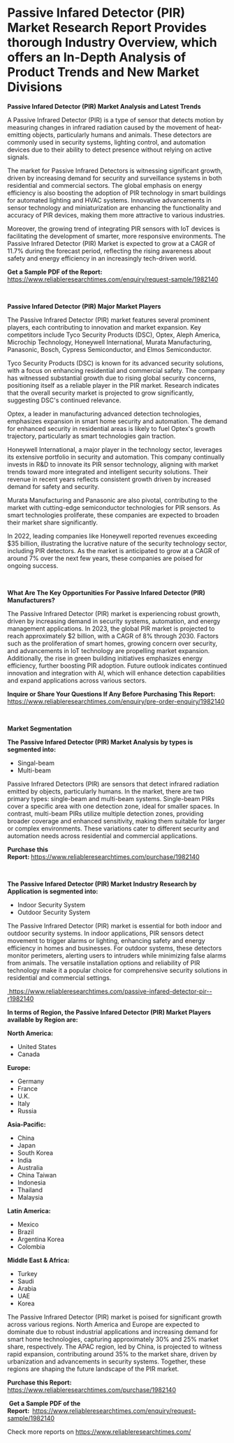 <p><h1>Passive Infared Detector (PIR) Market Research Report Provides thorough Industry Overview, which offers an In-Depth Analysis of Product Trends and New Market Divisions</h1></p><p><strong>Passive Infared Detector (PIR) Market Analysis and Latest Trends</strong></p>
<p><p>A Passive Infrared Detector (PIR) is a type of sensor that detects motion by measuring changes in infrared radiation caused by the movement of heat-emitting objects, particularly humans and animals. These detectors are commonly used in security systems, lighting control, and automation devices due to their ability to detect presence without relying on active signals. </p><p>The market for Passive Infrared Detectors is witnessing significant growth, driven by increasing demand for security and surveillance systems in both residential and commercial sectors. The global emphasis on energy efficiency is also boosting the adoption of PIR technology in smart buildings for automated lighting and HVAC systems. Innovative advancements in sensor technology and miniaturization are enhancing the functionality and accuracy of PIR devices, making them more attractive to various industries.</p><p>Moreover, the growing trend of integrating PIR sensors with IoT devices is facilitating the development of smarter, more responsive environments. The Passive Infrared Detector (PIR) Market is expected to grow at a CAGR of 11.7% during the forecast period, reflecting the rising awareness about safety and energy efficiency in an increasingly tech-driven world.</p></p>
<p><strong>Get a Sample PDF of the Report:&nbsp;</strong> <a href="https://www.reliableresearchtimes.com/enquiry/request-sample/1982140?utm_campaign=1940&utm_medium=2&utm_source=Github&utm_content=ia&utm_term=15012025&utm_id=passive-infared-detector-pir">https://www.reliableresearchtimes.com/enquiry/request-sample/1982140</a></p>
<p>&nbsp;</p>
<p><strong>Passive Infared Detector (PIR) Major Market Players</strong></p>
<p><p>The Passive Infrared Detector (PIR) market features several prominent players, each contributing to innovation and market expansion. Key competitors include Tyco Security Products (DSC), Optex, Aleph America, Microchip Technology, Honeywell International, Murata Manufacturing, Panasonic, Bosch, Cypress Semiconductor, and Elmos Semiconductor.</p><p>Tyco Security Products (DSC) is known for its advanced security solutions, with a focus on enhancing residential and commercial safety. The company has witnessed substantial growth due to rising global security concerns, positioning itself as a reliable player in the PIR market. Research indicates that the overall security market is projected to grow significantly, suggesting DSC's continued relevance.</p><p>Optex, a leader in manufacturing advanced detection technologies, emphasizes expansion in smart home security and automation. The demand for enhanced security in residential areas is likely to fuel Optex's growth trajectory, particularly as smart technologies gain traction.</p><p>Honeywell International, a major player in the technology sector, leverages its extensive portfolio in security and automation. This company continually invests in R&D to innovate its PIR sensor technology, aligning with market trends toward more integrated and intelligent security solutions. Their revenue in recent years reflects consistent growth driven by increased demand for safety and security.</p><p>Murata Manufacturing and Panasonic are also pivotal, contributing to the market with cutting-edge semiconductor technologies for PIR sensors. As smart technologies proliferate, these companies are expected to broaden their market share significantly.</p><p>In 2022, leading companies like Honeywell reported revenues exceeding $35 billion, illustrating the lucrative nature of the security technology sector, including PIR detectors. As the market is anticipated to grow at a CAGR of around 7% over the next few years, these companies are poised for ongoing success.</p></p>
<p>&nbsp;</p>
<p><strong>What Are The Key Opportunities For Passive Infared Detector (PIR) Manufacturers?</strong></p>
<p><p>The Passive Infrared Detector (PIR) market is experiencing robust growth, driven by increasing demand in security systems, automation, and energy management applications. In 2023, the global PIR market is projected to reach approximately $2 billion, with a CAGR of 8% through 2030. Factors such as the proliferation of smart homes, growing concern over security, and advancements in IoT technology are propelling market expansion. Additionally, the rise in green building initiatives emphasizes energy efficiency, further boosting PIR adoption. Future outlook indicates continued innovation and integration with AI, which will enhance detection capabilities and expand applications across various sectors.</p></p>
<p><strong>Inquire or Share Your Questions If Any Before Purchasing This Report:</strong> <a href="https://www.reliableresearchtimes.com/enquiry/pre-order-enquiry/1982140?utm_campaign=1940&utm_medium=2&utm_source=Github&utm_content=ia&utm_term=15012025&utm_id=passive-infared-detector-pir">https://www.reliableresearchtimes.com/enquiry/pre-order-enquiry/1982140</a></p>
<p>&nbsp;</p>
<p><strong>Market Segmentation</strong></p>
<p><strong>The Passive Infared Detector (PIR) Market Analysis by types is segmented into:</strong></p>
<p><ul><li>Singal-beam</li><li>Multi-beam</li></ul></p>
<p><p>Passive Infrared Detectors (PIR) are sensors that detect infrared radiation emitted by objects, particularly humans. In the market, there are two primary types: single-beam and multi-beam systems. Single-beam PIRs cover a specific area with one detection zone, ideal for smaller spaces. In contrast, multi-beam PIRs utilize multiple detection zones, providing broader coverage and enhanced sensitivity, making them suitable for larger or complex environments. These variations cater to different security and automation needs across residential and commercial applications.</p></p>
<p><strong>Purchase this Report:&nbsp;</strong><a href="https://www.reliableresearchtimes.com/purchase/1982140?utm_campaign=1940&utm_medium=2&utm_source=Github&utm_content=ia&utm_term=15012025&utm_id=passive-infared-detector-pir">https://www.reliableresearchtimes.com/purchase/1982140</a></p>
<p>&nbsp;</p>
<p><strong>The Passive Infared Detector (PIR) Market Industry Research by Application is segmented into:</strong></p>
<p><ul><li>Indoor Security System</li><li>Outdoor Security System</li></ul></p>
<p><p>The Passive Infrared Detector (PIR) market is essential for both indoor and outdoor security systems. In indoor applications, PIR sensors detect movement to trigger alarms or lighting, enhancing safety and energy efficiency in homes and businesses. For outdoor systems, these detectors monitor perimeters, alerting users to intruders while minimizing false alarms from animals. The versatile installation options and reliability of PIR technology make it a popular choice for comprehensive security solutions in residential and commercial settings.</p></p>
<p><a href="https://www.reliableresearchtimes.com/passive-infared-detector-pir--r1982140?utm_campaign=1940&utm_medium=2&utm_source=Github&utm_content=ia&utm_term=15012025&utm_id=passive-infared-detector-pir">&nbsp;https://www.reliableresearchtimes.com/passive-infared-detector-pir--r1982140</a></p>
<p><strong>In terms of Region, the Passive Infared Detector (PIR) Market Players available by Region are:</strong></p>
<p>
    <p> <strong> North America: </strong>
        <ul>
            <li>United States</li>
            <li>Canada</li>
        </ul>
        </p> 
    <p> <strong> Europe: </strong>
        <ul>
            <li>Germany</li>
            <li>France</li>
            <li>U.K.</li>
            <li>Italy</li>
            <li>Russia</li>
        </ul>
        </p> 
    <p> <strong> Asia-Pacific: </strong>
        <ul>
            <li>China</li>
            <li>Japan</li>
            <li>South Korea</li>
            <li>India</li>
            <li>Australia</li>
            <li>China Taiwan</li>
            <li>Indonesia</li>
            <li>Thailand</li>
            <li>Malaysia</li>
        </ul>
        </p> 
    <p> <strong> Latin America: </strong>
        <ul>
            <li>Mexico</li>
            <li>Brazil</li>
            <li>Argentina Korea</li>
            <li>Colombia</li>
        </ul>
        </p> 
    <p> <strong> Middle East & Africa: </strong>
        <ul>
            <li>Turkey</li>
            <li>Saudi</li>
            <li>Arabia</li>
            <li>UAE</li>
            <li>Korea</li>
        </ul>
    </p>
    </p>
<p><p>The Passive Infrared Detector (PIR) market is poised for significant growth across various regions. North America and Europe are expected to dominate due to robust industrial applications and increasing demand for smart home technologies, capturing approximately 30% and 25% market share, respectively. The APAC region, led by China, is projected to witness rapid expansion, contributing around 35% to the market share, driven by urbanization and advancements in security systems. Together, these regions are shaping the future landscape of the PIR market.</p></p>
<p><strong>Purchase this Report: </strong><a href="https://www.reliableresearchtimes.com/purchase/1982140?utm_campaign=1940&utm_medium=2&utm_source=Github&utm_content=ia&utm_term=15012025&utm_id=passive-infared-detector-pir">https://www.reliableresearchtimes.com/purchase/1982140</a></p>
<p>&nbsp;<strong>Get a Sample PDF of the Report:&nbsp;&nbsp;</strong><a href="https://www.reliableresearchtimes.com/enquiry/request-sample/1982140?utm_campaign=1940&utm_medium=2&utm_source=Github&utm_content=ia&utm_term=15012025&utm_id=passive-infared-detector-pir">https://www.reliableresearchtimes.com/enquiry/request-sample/1982140</a></p>
<p><strong></strong></p>
<p>Check more reports on <a href="https://www.reliableresearchtimes.com/?utm_campaign=1940&utm_medium=2&utm_source=Github&utm_content=ia&utm_term=15012025&utm_id=passive-infared-detector-pir">https://www.reliableresearchtimes.com/</a></p>